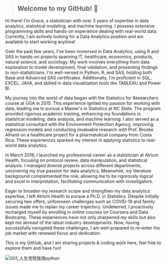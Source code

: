 > ## Welcome to my GitHub! 👋

Hi there! I'm Grace, a statistician with over 3 years of expertise in data analytics, statistical modeling, and machine learning. I possess extensive programming skills and hands-on experience dealing with real-world data. Currently, I am actively looking for a Data Analytics position and am available to start working anytime! 

Over the past few years, I've been immersed in Data Analytics, using R and SAS in hands-on projects spanning IT, healthcare, economics, products, natural science, and sociology. My work involves everything from data exploration to model development, final validation, and presenting findings to non-statisticians. I'm well-versed in Python, R, and SAS, holding both Base and Advanced SAS certificates. Additionally, I'm proficient in SQL, EXCEL, JAVA, and skilled in data visualization tools like TABLEAU and Power BI.

My journey into the world of data began with the Statistics for Researchers course at UGA in 2015. This experience ignited my passion for working with data, leading me to pursue a Master's in Statistics at NC State. The program provided rigorous academic training, enhancing my foundations in statistical modeling, data analysis, and machine learning. I also served as a statistical consultant with the Environment Protection Agency, improving regression models and conducting invaluable research with Prof. Brooke Alhanti on a healthcare project for a pharmatutical company from Costa Rica. These experiences sparked my interest in applying statistics to real-world data analytics.

In March 2018, I launched my professional career as a statistician at Atrium Health, focusing on protocol review, data manipulation, and statistical analysis. I managed diverse projects across different departments, uncovering my true passion for data analytics. Meanwhile, my literature background complemented the role, allowing me to be rigorously logical and excel in interpretation, facilitating communication with investigators.

Eager to broaden my research scope and strengthen my data analytics expertise, I left Atrium Health to pursue a Ph.D. in Statistics. Despite initially securing two offers, unforeseen challenges such as COVID-19 and family issues made me to replan my career trajectory. Undeterred, I proactively recharged myself by enrolling in online courses on Coursera and Data Bootcamp. These experiences have not only sharpened my skills but also kept me abreast of the latest industry developments. Now, having successfully navigated these challenges, I am well-prepared to re-enter the job market with renewed focus and dedication.

This is my GitHub, and I am sharing projects & coding work here, feel free to explore them and have fun!

![001_人生苦短我用python](media/14950329208518/001_%E4%BA%BA%E7%94%9F%E8%8B%A6%E7%9F%AD%E6%88%91%E7%94%A8python.jpg)

